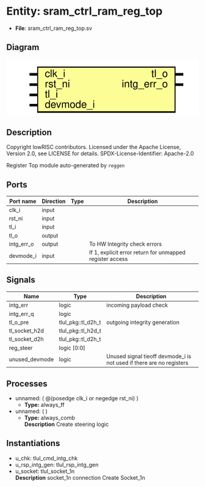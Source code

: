 # Entity: sram_ctrl_ram_reg_top

- **File**: sram_ctrl_ram_reg_top.sv
## Diagram

![Diagram](sram_ctrl_ram_reg_top.svg "Diagram")
## Description

 Copyright lowRISC contributors.
 Licensed under the Apache License, Version 2.0, see LICENSE for details.
 SPDX-License-Identifier: Apache-2.0

 Register Top module auto-generated by `reggen`

## Ports

| Port name  | Direction | Type | Description                                              |
| ---------- | --------- | ---- | -------------------------------------------------------- |
| clk_i      | input     |      |                                                          |
| rst_ni     | input     |      |                                                          |
| tl_i       | input     |      |                                                          |
| tl_o       | output    |      |                                                          |
| intg_err_o | output    |      |  To HW Integrity check errors                            |
| devmode_i  | input     |      | If 1, explicit error return for unmapped register access |
## Signals

| Name           | Type               | Description                                                             |
| -------------- | ------------------ | ----------------------------------------------------------------------- |
| intg_err       | logic              |  incoming payload check                                                 |
| intg_err_q     | logic              |                                                                         |
| tl_o_pre       | tlul_pkg::tl_d2h_t |  outgoing integrity generation                                          |
| tl_socket_h2d  | tlul_pkg::tl_h2d_t |                                                                         |
| tl_socket_d2h  | tlul_pkg::tl_d2h_t |                                                                         |
| reg_steer      | logic [0:0]        |                                                                         |
| unused_devmode | logic              |  Unused signal tieoff  devmode_i is not used if there are no registers  |
## Processes
- unnamed: ( @(posedge clk_i or negedge rst_ni) )
  - **Type:** always_ff
- unnamed: (  )
  - **Type:** always_comb
</br>**Description**
 Create steering logic 
## Instantiations

- u_chk: tlul_cmd_intg_chk
- u_rsp_intg_gen: tlul_rsp_intg_gen
- u_socket: tlul_socket_1n
</br>**Description**
 socket_1n connection
 Create Socket_1n


